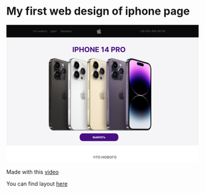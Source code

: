 # My first web design of iphone page 
![img.png](img.png)

Made with this [video](https://youtu.be/2dVPFVX3ZZ0)

You can find layout [here](https://www.figma.com/file/fZikUhO8SKUeiDD2IdzVKQ/Iphone-14-pro?type=design&node-id=0%3A1&t=1Z3nj0Pd95xDneM8-1)